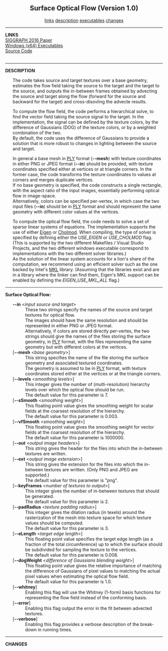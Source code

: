 <CENTER><H2>Surface Optical Flow (Version 1.0)</H2></CENTER>
<CENTER>
<A HREF="#LINKS">links</A>
<A HREF="#DESCRIPTION">description</A>
<A HREF="#EXECUTABLES">executables</A>
<A HREF="#CHANGES">changes</A>
</CENTER>
<HR>
<A NAME="LINKS"><B>LINKS</B></A><br>
<A href="https://www.cs.jhu.edu/~misha/MyPapers/SIG16.pdf">SIGGRAPH 2016 Paper</A><br>
<A HREF="https://www.cs.jhu.edu/~misha/Code/SurfaceOpticalFlow/SurfaceOpticalFlow.x64.zip">Windows (x64) Executables</A><BR>
<A href="https://www.cs.jhu.edu/~misha/Code/SurfaceOpticalFlow/SurfaceOpticalFlow.zip">Source Code</A><br> <!--<A HREF="https://github.com/mkazhdan/DMG">GitHub Repository</A><BR>-->
<!--
(Older Versions:
<A href="https://www.cs.jhu.edu/~misha/Code/PoissonRecon/Version7.0/">V7.0</A>,
<A href="https://www.cs.jhu.edu/~misha/Code/PoissonRecon/Version6.13a/">V6.13a</A>,
<A href="https://www.cs.jhu.edu/~misha/Code/PoissonRecon/Version6.13/">V6.13</A>,
<A href="https://www.cs.jhu.edu/~misha/Code/PoissonRecon/Version6.12/">V6.12</A>,
<A href="https://www.cs.jhu.edu/~misha/Code/PoissonRecon/Version6.11/">V6.11</A>,
<A href="https://www.cs.jhu.edu/~misha/Code/PoissonRecon/Version6.1/">V6.1</A>,
<A href="https://www.cs.jhu.edu/~misha/Code/PoissonRecon/Version6/">V6</A>,
<A href="https://www.cs.jhu.edu/~misha/Code/PoissonRecon/Version5.71/">V5.71</A>,
<A href="https://www.cs.jhu.edu/~misha/Code/PoissonRecon/Version5.6/">V5.6</A>,
<A href="https://www.cs.jhu.edu/~misha/Code/PoissonRecon/Version5.5a/">V5.5a</A>,
<A HREF="https://www.cs.jhu.edu/~misha/Code/PoissonRecon/Version5.1/">V5.1</A>,
<A HREF="https://www.cs.jhu.edu/~misha/Code/PoissonRecon/Version5/">V5</A>,
<A HREF="https://www.cs.jhu.edu/~misha/Code/PoissonRecon/Version4.51/">V4.51</A>,
<A HREF="https://www.cs.jhu.edu/~misha/Code/PoissonRecon/Version4.5/">V4.5</A>,
<A HREF="https://www.cs.jhu.edu/~misha/Code/PoissonRecon/Version4/">V4</A>,
<A HREF="https://www.cs.jhu.edu/~misha/Code/PoissonRecon/Version3/">V3</A>,
<A HREF="https://www.cs.jhu.edu/~misha/Code/PoissonRecon/Version2/">V2</A>,
<A HREF="https://www.cs.jhu.edu/~misha/Code/PoissonRecon/Version1/">V1</A>)
-->
<br>


<HR>
<A NAME="DESCRIPTION"><B>DESCRIPTION</B></A><br>
<UL>
The code takes source and target textures over a base geometry, estimates the flow field taking the source to the target and the target to the source, and outputs the in-between frames obtained by advecting the source and target along the flow (forward for the source and backward for the target) and cross-disovling the advecte results.

<P> To compute the flow field, the code performs a hierarchical solve, to find the vector field taking the source signal to the target. In the implementation, the signal can be defined by the texture colors, by the difference of Gaussians (DOG) of the texture colors, or by a weighted combination of the two.<br>
By default, the code uses the difference of Gaussians to provide a solution that is more robust to changes in lighting between the source and target.

<P> In general a base mesh in <A HREF="https://www.cc.gatech.edu/projects/large_models/ply.html">PLY</A> format (<B>--mesh</B>) with texture coordinates in either PNG or JPEG format (<B>--in</B>) should be provided, with texture coordinates specified either at vertices or at triangle corners. In the former case, the code transforms the texture coordinates to values at corners and merges duplicate vertices.<br>
If no base geometry is specified, the code constructs a single rectangle, with the aspect ratio of the input images, essentially performing optical flow in image-space.<br>
Alternatively, colors can be specified per-vertex, in which case the two input files (<B>--in</B>) should be in <A HREF="https://www.cc.gatech.edu/projects/large_models/ply.html">PLY</A> format and should represent the same geometry with different color values at the vertices.
  

<P> To compute the optical flow field, the code needs to solve a set of sparse linear systems of equations. The implementation supports the use of either <A HREF="https://eigen.tuxfamily.org/">Eigen</A> or <A HREF="https://faculty.cse.tamu.edu/davis/suitesparse.html">Cholmod</A>. When compiling, the type of solver is specified by defining either the <I>USE_EIGEN</I> or <I>USE_CHOLMOD</I> flag. (This is supported by the two different Makefiles / Visual Studio Projects, and the two different windows executable correspond to implementations with the two different solver libraries.)<br>
As the solution of the linear system accounts for a lion's share of the computation, we recommend using an efficient solver such as the one backed by Intel's <A HREF="https://software.intel.com/en-us/intel-mkl/">MKL</A> library. (Assuming that the libraries exist and are in a library where the linker can find them, Eigen's MKL support can be enabled by defining the <I>EIGEN_USE_MKL_ALL</I> flag.)
</UL>

<HR>
<A NAME="EXECUTABLES">
<B>Surface Optical Flow:</B><BR>
<UL>
<DL>
<DT><b>--in</b> &#60;<i>input source and target</i>&#62;
<DD> These two strings specify the names of the source and target textures for optical flow.<br>
The images should have the same resolution and should be represented in either PNG or JPEG format.<br>
Alternatively, if colors are stored directly per-vertex, the two strings should give the names of the files storing the surface geometry, in <A HREF="https://www.cc.gatech.edu/projects/large_models/ply.html">PLY</A> format, with the files representing the same geometry but with different colors at the vertices.

<DT>[<b>--mesh</b> &#60;<i>base geometry</i>&#62;]
<DD> This string specifies the name of the file storing the surface geometry and associated textured coordinates.<BR>
The geometry is assumed to be in <A HREF="https://www.cc.gatech.edu/projects/large_models/ply.html">PLY</A> format, with texture coordinates stored either at the vertices or at the triangle corners.<br>

<DT>[<b>--levels</b> &#60;<i>smoothing levels</i>&#62;]
<DD> This integer gives the number of (multi-resolution) hierarchy levels over which the optical flow should be run.<br>
The default value for this parameter is 7.<br>

<DT>[<b>--sSmooth</b> &#60;<i>smoothing weight</i>&#62;]
<DD> This floating point value gives the smoothing weight for scalar fields at the coarsest resolution of the hierarchy.<br>
The default value for this parameter is 0.003.<br>

<DT>[<b>--vfSmooth</b> &#60;<i>smoothing weight</i>&#62;]
<DD> This floating point value gives the smoothing weight for vector fields at the coarsest resolution of the hierarchy.<br>
The default value for this parameter is 1000000.<br>

<DT>[<b>--out</b> &#60;<i>output image headers</i>&#62;]
<DD> This string gives the header for the files into which the in-between textures are written.<br>

<DT>[<b>--ext</b> &#60;<i>output image extension</i>&#62;]
<DD> This string gives the extension for the files into which the in-between textures are written. (Only PNG and JPEG are supported.)<br>
The default value for this parameter is "png".<br> 

<DT>[<b>--keyFrames</b> &#60;<i>number of textures to output</i>&#62;]
<DD> This integer gives the number of in-between textures that should be generated.<br>
The default value for this parameter is 2.<br>

<DT>[<b>--padRadius</b> &#60;<i>texture padding radius</i>&#62;]
<DD> This integer gives the dilation radius (in texels) around the rasterization of the mesh into texture space for which texture values should be computed.<br>
The default value for this parameter is 3.<br>

<DT>[<b>--eLength</b> &#60;<i>target edge length</i>&#62;]
<DD> This floating point value specifies the target edge length (as a fraction of the total circumference) up to which the surface should be subdivided for sampling the texture to the vertices.<br>
The default value for this parameter is 0.008.<br>

<DT>[<b>--dogWeight</b> &#60;<i>difference of Gaussians blending weight</i>&#62;]
<DD> This floating point value gives the relative importance of matching the difference of Gaussians of pixel values to matching the actual pixel values when estimating the optical flow field.<br>
The default value for this parameter is 1.0.<br>
  
<DT>[<b>--whitney</b>]
<DD> Enabling this flag will use the Whitney (1-form) basis functions for representing the flow field instead of the conforming basis.<br>

<DT>[<b>--error</b>]
<DD> Enabling this flag output the error in the fit between advected textures.<br>

<DT>[<b>--verbose</b>]
<DD> Enabling this flag provides a verbose description of the break-down in running times.<br>

</UL>

<HR>
<A NAME="CHANGES"><B>CHANGES</B></A><br>
<!--
<A HREF="https://www.cs.jhu.edu/~misha/Code/PoissonRecon/Version3/">Version 3</A>:
<OL>
<LI> The implementation of the <b>--samplesPerNode</b> parameter has been modified so that a value of "1" more closely corresponds to a distribution with one sample per leaf node.
<LI> The code has been modified to support compilation under MSVC 2010 and the associated solution and project files are now provided. (Due to a bug in the Visual Studios compiler, this required modifying the implementation of some of the bit-shifting operators.)
</OL>
-->
